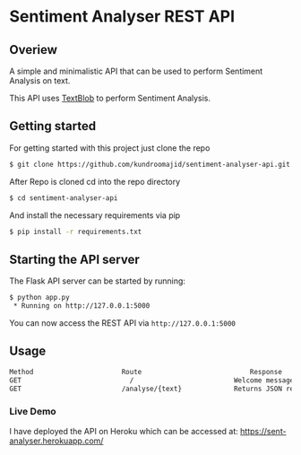 # Sentiment Analyser REST API

## Overiew

A simple and minimalistic API that can be used to perform Sentiment Analysis on text.

This API uses [TextBlob](https://textblob.readthedocs.io/en/dev/) to perform Sentiment Analysis.

## Getting started
For getting started with this project just clone the repo
```sh
$ git clone https://github.com/kundroomajid/sentiment-analyser-api.git
```

After Repo is cloned cd into the repo directory
```sh
$ cd sentiment-analyser-api
```

And install the necessary requirements via pip
```sh
$ pip install -r requirements.txt
```
## Starting the API server

The Flask API server can be started by running:

```sh
$ python app.py 
 * Running on http://127.0.0.1:5000
```

You can now access the REST API via `http://127.0.0.1:5000`

## Usage

```sh
Method                      Route                           Response
GET                           /                         Welcome message
GET                         /analyse/{text}             Returns JSON response containing sentiment of the text
```

### Live Demo

I have deployed the API on Heroku which can be accessed at:
https://sent-analyser.herokuapp.com/